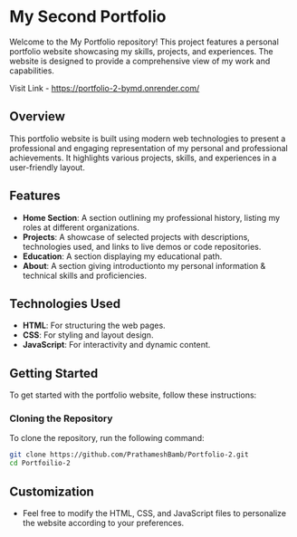 # My Second Portfolio

Welcome to the My Portfolio repository! This project features a personal portfolio website showcasing my skills, projects, and experiences. The website is designed to provide a comprehensive view of my work and capabilities.

Visit Link - https://portfolio-2-bymd.onrender.com/

## Overview

This portfolio website is built using modern web technologies to present a professional and engaging representation of my personal and professional achievements. It highlights various projects, skills, and experiences in a user-friendly layout.

## Features

- **Home Section**:  A section outlining my professional history, listing my roles at different organizations.
- **Projects**: A showcase of selected projects with descriptions, technologies used, and links to live demos or code repositories.
- **Education**: A section displaying my educational path.
- **About**: A section giving introductionto  my personal information & technical skills and proficiencies.

## Technologies Used

- **HTML**: For structuring the web pages.
- **CSS**: For styling and layout design.
- **JavaScript**: For interactivity and dynamic content.

## Getting Started

To get started with the portfolio website, follow these instructions:

### Cloning the Repository

To clone the repository, run the following command:

```bash
git clone https://github.com/PrathameshBamb/Portfolio-2.git
cd Portfoilio-2
```
## Customization
- Feel free to modify the HTML, CSS, and JavaScript files to personalize the website according to your preferences.
  
